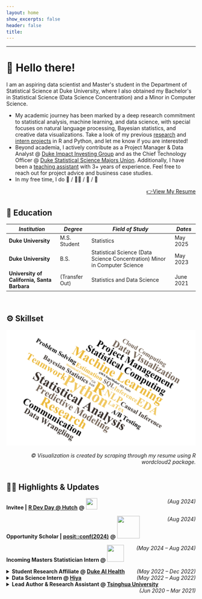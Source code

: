 ```yaml
---
layout: home
show_excerpts: false
header: false
title:     
---
```


------------------------------------------------------------------------------

# 👋 Hello there!

I am an aspiring data scientist and Master's student in the Department of  Statistical Science at Duke University, where I also obtained my Bachelor's in Statistical Science (Data Science Concentration) and a Minor in Computer Science. 

- My academic journey has been marked by a deep research commitment to statistical analysis, machine learning, and data science, with special focuses on natural language processing, Bayesian statistics, and creative data visualizations. Take a look of my previous [research](/research) and [intern projects](/projects) in R and Python, and let me know if you are interested! 
- Beyond academia, I actively contribute as a Project Manager & Data Analyst @ [Duke Impact Investing Group](https://www.linkedin.com/company/diig/) and as the Chief Technology Officer @ [Duke Statistical Science Majors Union](https://dukegroups.com/ssmu/home/). Additionally, I have been a [teaching assistant](/teaching) with 3+ years of experience. Feel free to reach out for project advice and business case studies. 
- In my free time, I do 🥊 / 🚴‍♀️ / 🎹 / 🧁

<div style="text-align: right"> 
    <a href="/docus/Yifan%20(Holly)%20Cui%20Resume.pdf">👉View My Resume</a> 
</div>


## 🏫 Education

|  *Institution*    | *Degree*     | *Field of Study* | *Dates* |
| ----------------- | ------------ | ---------------- | ------- |
| **Duke University** | M.S. Student | Statistics  | May 2025  |
| **Duke University** | B.S. | Statistical Science (Data Science Concentration) Minor in Computer Science | May 2023  |
| **University of California, Santa Barbara** | (Transfer Out) | Statistics and Data Science | June 2021 |

  <br>


## ⚙️ Skillset

![Skillset](/images/skills.png)
<div style="text-align: right"> <i>© Visualization is created by scraping through my resume using R wordcloud2 package.</i> </div>

  <br>


## 👩‍💻  Highlights & Updates

**Invitee \|** [**R Dev Day @ Hutch**](https://contributor.r-project.org/events/) **@** <a href="https://www.r-project.org/foundation/"><img src="https://www.r-project.org/logo/Rlogo.svg" width="30" height="30"/></a>   <span style="float:right;"> <i>(Aug 2024)</i> </span>

**Opportunity Scholar \|** [**posit::conf(2024)**](https://posit.co/conference/) **@** <a href="https://posit.co/"><img src="https://www.rstudio.com/wp-content/uploads/2018/10/RStudio-Logo-flat.svg" width="60" height="60"/></a>   <span style="float:right;"> <i>(Aug 2024)</i> </span>

**Incoming Masters Statistician Intern @** <a href="https://www.lilly.com/"><img src="https://upload.wikimedia.org/wikipedia/commons/thumb/2/2b/Eli_Lilly_and_Company.svg/64px-Eli_Lilly_and_Company.svg.png" width="45" height="45"/></a>  <span style="float:right;"> <i>(May 2024 – Aug 2024)</i> </span>

<details>
  <summary> 
    <b>Student Research Affiliate @ <a href="https://aihealth.duke.edu/">Duke AI Health</a></b> <span style="float:right;"> <i>(May 2022 – Dec 2022)</i> </span>
  </summary>
  <i>Lab Test Harmonization: Bio-BERT Based Deduplication of Test Labels</i>
  <ul>
    <li>Selected as the sole undergraduate amidst a competitive pool of professional candidates for Duke AI Health 2022 cohort, and earned the prestigious opportunity to present research findings at <a href="https://aihealth.duke.edu/poster-showcase-2022/">Duke AI Health Poster Showcase 2022</a></li>
    <li>Optimized lab test deduplication of grouper labels by adopting and fine-tuning Bio-BERT NLP structure pre-trained on biomedical corpora; created a new method of cross-comparison similarity evaluation based on ground-truth text embeddings, and uncovered 95% performance boost in the application to Duke lab <i>analyte</i> database</li>
  </ul>
</details>  


<details>
  <summary> 
    <b>Data Science Intern @ <a href="https://www.hiya.com/">Hiya</a></b> <span style="float:right;"> <i>(May 2022 – Aug 2022)</i> </span>
  </summary>
  <i>Hiya Shield Project: Robocall Identification & Screening</i>
  <ul>
    <li>Spearheaded a robocall screening process using NLP text embeddings to determine if an audio sample (or its transcript) is from a known robocall database</li>
    <li>Quantified the relationship between audio duration and performance of robocall classification; identified the preferred audio truncation length and optimal similarity threshold, and achieved a 67% acceleration in user experience with the introduction of a customizable screening accuracy feature for Hiya mobile App</li>
  </ul>
</details>  


<details>
  <summary>
    <b>Lead Author & Research Assistant @ <a href="https://www.tsinghua.edu.cn/en/">Tsinghua University</a></b> <span style="float:right;"> <i>(Jun 2020 – Mar 2021)</i> </span>
  </summary>
  <i>Cross-Media Retrieval Based on Big Data Technology</i>
  <ul>
    <li>Improved performance of permutation invariant training with mean squared error loss through BLSTM/LSTM and CNN in a key media separation technique; proved the improvement in two separation methods – the FIX strategy and the masking-based data augmentation strategy – and subsequently developed independent research project</li>
    <li>Paper Publication: <i><a href="https://ieeexplore.ieee.org/document/9332362">Audio-Visual Single-Channel Signal Separation based on Big Data Augmentation</a></i> published by IEEE during International Conference on Computer Networks and Electronic Communications (ICCNEC 2020)</li>
  </ul>
</details>











